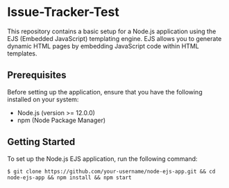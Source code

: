 # Issue-Tracker-Test

This repository contains a basic setup for a Node.js application using the EJS (Embedded JavaScript) templating engine. EJS allows you to generate dynamic HTML pages by embedding JavaScript code within HTML templates.

## Prerequisites

Before setting up the application, ensure that you have the following installed on your system:

- Node.js (version >= 12.0.0)
- npm (Node Package Manager)

## Getting Started

To set up the Node.js EJS application, run the following command:

```shell
$ git clone https://github.com/your-username/node-ejs-app.git && cd node-ejs-app && npm install && npm start
